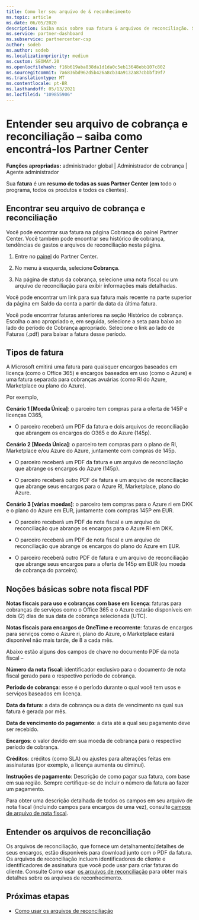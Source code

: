 ```yaml
---
title: Como ler seu arquivo de & reconhecimento
ms.topic: article
ms.date: 06/05/2020
description: Saiba mais sobre sua fatura & arquivos de reconciliação. Sua fatura mostra Partner Center encargos em todo o programa, produtos e clientes para esse período mensal.
ms.service: partner-dashboard
ms.subservice: partnercenter-csp
author: sodeb
ms.author: sodeb
ms.localizationpriority: medium
ms.custom: SEOMAY.20
ms.openlocfilehash: f16b619aba838da1d1da0c5eb13648ebb107c802
ms.sourcegitcommit: 7a6836bd962d5b426a8cb34a9132a87cbbbf39f7
ms.translationtype: MT
ms.contentlocale: pt-BR
ms.lasthandoff: 05/13/2021
ms.locfileid: "109855906"
---
```

# <a name="understand-your-bill-and-reconciliation-file---learn-how-to-find-them-in-partner-center"></a>Entender seu arquivo de cobrança e reconciliação – saiba como encontrá-los Partner Center


**Funções apropriadas:** administrador global | Administrador de cobrança | Agente administrador


Sua **fatura** é um **resumo de todas as suas Partner Center (em** todo o programa, todos os produtos e todos os clientes). 

## <a name="find-your-bill-and-reconciliation-file"></a>Encontrar seu arquivo de cobrança e reconciliação 

Você pode encontrar sua fatura na página Cobrança do painel Partner Center. Você também pode encontrar seu histórico de cobrança, tendências de gastos e arquivos de reconciliação nesta página. 

1. Entre no [painel](https://partner.microsoft.com/dashboard/home) do Partner Center. 

2. No menu à esquerda, selecione **Cobrança**. 

3. Na página de status da cobrança, selecione uma nota fiscal ou um arquivo de reconciliação para exibir informações mais detalhadas. 

Você pode encontrar um link para sua fatura mais recente na parte superior da página em Saldo da conta a partir da data da última fatura. 

Você pode encontrar faturas anteriores na seção Histórico de cobrança. Escolha o ano apropriado e, em seguida, selecione a seta para baixo ao lado do período de Cobrança apropriado. Selecione o link ao lado de Faturas (.pdf) para baixar a fatura desse período. 

## <a name="invoice-types"></a>Tipos de fatura

A Microsoft emitirá uma fatura para quaisquer encargos baseados em licença (como o Office 365) e encargos baseados em uso (como o Azure) e uma fatura separada para cobranças avuárias (como RI do Azure, Marketplace ou plano do Azure).

Por exemplo,  

**Cenário 1 [Moeda Única]**: o parceiro tem compras para a oferta de 145P e licenças O365,  

- O parceiro receberá um PDF da fatura e dois arquivos de reconciliação que abrangem os encargos do O365 e do Azure (145p).  

**Cenário 2 [Moeda Única]**: o parceiro tem compras para o plano de RI, Marketplace e/ou Azure do Azure, juntamente com compras de 145p.

- O parceiro receberá um PDF da fatura e um arquivo de reconciliação que abrange os encargos do Azure (145p). 

- O parceiro receberá outro PDF de fatura e um arquivo de reconciliação que abrange seus encargos para o Azure RI, Marketplace, plano do Azure. 

**Cenário 3 [várias moedas]**: o parceiro tem compras para o Azure ri em DKK e o plano do Azure em EUR, juntamente com compras 145P em EUR.

- O parceiro receberá um PDF de nota fiscal e um arquivo de reconciliação que abrange os encargos para o Azure RI em DKK. 

- O parceiro receberá um PDF de nota fiscal e um arquivo de reconciliação que abrange os encargos do plano do Azure em EUR. 

- O parceiro receberá outro PDF de fatura e um arquivo de reconciliação que abrange seus encargos para a oferta de 145p em EUR (ou moeda de cobrança do parceiro). 


## <a name="understanding-invoice-pdf"></a>Noções básicas sobre nota fiscal PDF 

**Notas fiscais para uso e cobranças com base em licença**: faturas para cobranças de serviços como o Office 365 e o Azure estarão disponíveis em dois (2) dias de sua data de cobrança selecionada [UTC].  

**Notas fiscais para encargos de OneTime e recorrente**: faturas de encargos para serviços como o Azure ri, plano do Azure, o Marketplace estará disponível não mais tarde, de 8 a cada mês.  

Abaixo estão alguns dos campos de chave no documento PDF da nota fiscal –

**Número da nota fiscal**: identificador exclusivo para o documento de nota fiscal gerado para o respectivo período de cobrança. 

**Período de cobrança**: esse é o período durante o qual você tem usos e serviços baseados em licença. 

**Data da fatura**: a data de cobrança ou a data de vencimento na qual sua fatura é gerada por mês. 

**Data de vencimento do pagamento**: a data até a qual seu pagamento deve ser recebido. 

**Encargos**: o valor devido em sua moeda de cobrança para o respectivo período de cobrança. 

**Créditos**: créditos (como SLA) ou ajustes para alterações feitas em assinaturas (por exemplo, a licença aumenta ou diminui). 

**Instruções de pagamento**: Descrição de como pagar sua fatura, com base em sua região. Sempre certifique-se de incluir o número da fatura ao fazer um pagamento. 

Para obter uma descrição detalhada de todos os campos em seu arquivo de nota fiscal (incluindo campos para encargos de uma vez), consulte [campos de arquivo de nota fiscal](invoice-file.md). 

## <a name="understand-reconciliation-files"></a>Entender os arquivos de reconciliação

 Os arquivos de reconciliação, que fornece um detalhamento/detalhes de seus encargos, estão disponíveis para download junto com o PDF da fatura. Os arquivos de reconciliação incluem identificadores de cliente e identificadores de assinatura que você pode usar para criar faturas do cliente. Consulte Como usar  [os arquivos de reconciliação](use-the-reconciliation-files.md) para obter mais detalhes sobre os arquivos de reconhecimento. 

## <a name="next-steps"></a>Próximas etapas

- [Como usar os arquivos de reconciliação](use-the-reconciliation-files.md)
